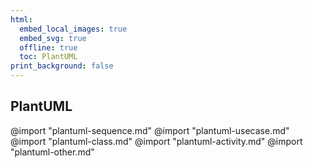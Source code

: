 ```yaml
---
html:
  embed_local_images: true
  embed_svg: true
  offline: true
  toc: PlantUML
print_background: false
---
```

## PlantUML
@import "plantuml-sequence.md"
@import "plantuml-usecase.md"
@import "plantuml-class.md"
@import "plantuml-activity.md"
@import "plantuml-other.md"